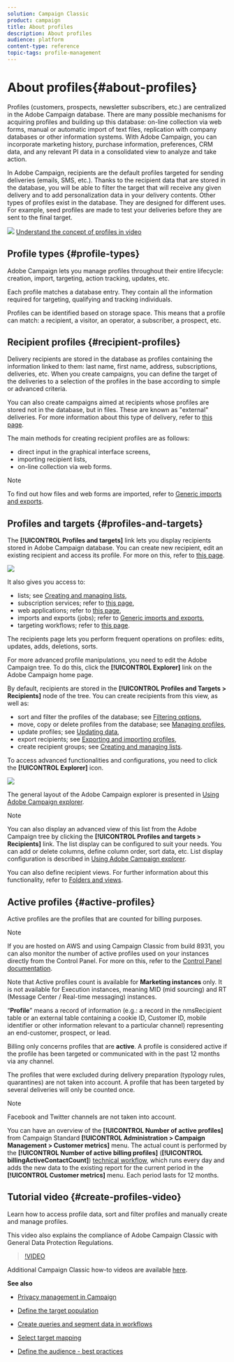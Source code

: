 ```yaml
---
solution: Campaign Classic
product: campaign
title: About profiles
description: About profiles
audience: platform
content-type: reference
topic-tags: profile-management
---
```


# About profiles{#about-profiles}

Profiles (customers, prospects, newsletter subscribers, etc.) are centralized in the Adobe Campaign database. There are many possible mechanisms for acquiring profiles and building up this database: on-line collection via web forms, manual or automatic import of text files, replication with company databases or other information systems. With Adobe Campaign, you can incorporate marketing history, purchase information, preferences, CRM data, and any relevant PI data in a consolidated view to analyze and take action.

In Adobe Campaign, recipients are the default profiles targeted for sending deliveries (emails, SMS, etc.). Thanks to the recipient data that are stored in the database, you will be able to filter the target that will receive any given delivery and to add personalization data in your delivery contents. Other types of profiles exist in the database. They are designed for different uses. For example, seed profiles are made to test your deliveries before they are sent to the final target.

![](assets/do-not-localize/how-to-video.png) [Understand the concept of profiles in video](#create-profiles-video)

## Profile types {#profile-types}

Adobe Campaign lets you manage profiles throughout their entire lifecycle: creation, import, targeting, action tracking, updates, etc.

Each profile matches a database entry. They contain all the information required for targeting, qualifying and tracking individuals.

Profiles can be identified based on storage space. This means that a profile can match: a recipient, a visitor, an operator, a subscriber, a prospect, etc.

## Recipient profiles {#recipient-profiles}

Delivery recipients are stored in the database as profiles containing the information linked to them: last name, first name, address, subscriptions, deliveries, etc. When you create campaigns, you can define the target of the deliveries to a selection of the profiles in the base according to simple or advanced criteria.

You can also create campaigns aimed at recipients whose profiles are stored not in the database, but in files. These are known as "external" deliveries. For more information about this type of delivery, refer to [this page](../../delivery/using/steps-defining-the-target-population.md#selecting-external-recipients).

The main methods for creating recipient profiles are as follows:

* direct input in the graphical interface screens,
* importing recipient lists,
* on-line collection via web forms.

>[!NOTE]
>
>To find out how files and web forms are imported, refer to [Generic imports and exports](../../platform/using/get-started-data-import-export.md).

## Profiles and targets {#profiles-and-targets}

The **[!UICONTROL Profiles and targets]** link lets you display recipients stored in Adobe Campaign database. You can create new recipient, edit an existing recipient and access its profile. For more on this, refer to [this page](../../platform/using/editing-a-profile.md).

![](assets/d_ncs_user_interface_target_link.png)

It also gives you access to:

* lists; see [Creating and managing lists](../../platform/using/creating-and-managing-lists.md),
* subscription services; refer to [this page](../../delivery/using/managing-subscriptions.md),
* web applications; refer to [this page](../../web/using/about-web-applications.md),
* imports and exports (jobs); refer to [Generic imports and exports](../../platform/using/about-generic-imports-exports.md),
* targeting workflows; refer to [this page](../../workflow/using/building-a-workflow.md#implementation-steps-).

The recipients page lets you perform frequent operations on profiles: edits, updates, adds, deletions, sorts.

For more advanced profile manipulations, you need to edit the Adobe Campaign tree. To do this, click the **[!UICONTROL Explorer]** link on the Adobe Campaign home page.

By default, recipients are stored in the **[!UICONTROL Profiles and Targets > Recipients]** node of the tree. You can create recipients from this view, as well as:

* sort and filter the profiles of the database; see [Filtering options](../../platform/using/filtering-options.md),
* move, copy or delete profiles from the database; see [Managing profiles](../../platform/using/managing-profiles.md),
* update profiles; see [Updating data](../../platform/using/updating-data.md),
* export recipients; see [Exporting and importing profiles](../../platform/using/exporting-and-importing-profiles.md),
* create recipient groups; see [Creating and managing lists](../../platform/using/creating-and-managing-lists.md).

To access advanced functionalities and configurations, you need to click the **[!UICONTROL Explorer]** icon. 

![](assets/d_ncs_user_interface01.png)

The general layout of the Adobe Campaign explorer is presented in [Using Adobe Campaign explorer](../../platform/using/adobe-campaign-workspace.md#using-adobe-campaign-explorer).

>[!NOTE]
>
>You can also display an advanced view of this list from the Adobe Campaign tree by clicking the **[!UICONTROL Profiles and targets > Recipients]** link. The list display can be configured to suit your needs. You can add or delete columns, define column order, sort data, etc. List display configuration is described in [Using Adobe Campaign explorer](../../platform/using/adobe-campaign-workspace.md#using-adobe-campaign-explorer).  
>
>You can also define recipient views. For further information about this functionality, refer to [Folders and views](../../platform/using/access-management.md#folders-and-views).

## Active profiles {#active-profiles}

Active profiles are the profiles that are counted for billing purposes.

>[!NOTE]
>
>If you are hosted on AWS and using Campaign Classic from build 8931, you can also monitor the number of active profiles used on your instances directly from the Control Panel. For more on this, refer to the [Control Panel documentation](https://docs.adobe.com/content/help/en/control-panel/using/performance-monitoring/active-profiles-monitoring.html).
>
>Note that Active profiles count is available for **Marketing instances** only. It is not available for Execution instances, meaning MID (mid sourcing) and RT (Message Center / Real-time messaging) instances.

“**Profile**” means a record of information (e.g.: a record in the nmsRecipient table or an external table containing a cookie ID, Customer ID, mobile identifier or other information relevant to a particular channel) representing an end-customer, prospect, or lead.

Billing only concerns profiles that are **active**. A profile is considered active if the profile has been targeted or communicated with in the past 12 months via any channel.

The profiles that were excluded during delivery preparation (typology rules, quarantines) are not taken into account. A profile that has been targeted by several deliveries will only be counted once.

>[!NOTE]
>
>Facebook and Twitter channels are not taken into account.

You can have an overview of the **[!UICONTROL Number of active profiles]** from Campaign Standard **[!UICONTROL Administration > Campaign Management > Customer metrics]** menu. The actual count is performed by the **[!UICONTROL Number of active billing profiles]** (**[!UICONTROL billingActiveContactCount]**) [technical workflow](../../workflow/using/about-technical-workflows.md), which runs every day and adds the new data to the existing report for the current period in the **[!UICONTROL Customer metrics]** menu. Each period lasts for 12 months.

## Tutorial video {#create-profiles-video}

Learn how to access profile data, sort and filter profiles and manually create and manage profiles.

This video also explains the compliance of Adobe Campaign Classic with General Data Protection Regulations. 

>[!VIDEO](https://video.tv.adobe.com/v/35611?quality=12)

Additional Campaign Classic how-to videos are available [here](https://experienceleague.adobe.com/docs/campaign-classic-learn/tutorials/overview.html).

**See also**

* [Privacy management in Campaign](https://helpx.adobe.com/campaign/kb/acc-privacy.html)

* [Define the target population](../../delivery/using/define-the-right-audience.md)

* [Create queries and segment data in workflows](../../workflow/using/targeting-data.md)

* [Select target mapping](../../delivery/using/selecting-a-target-mapping.md)

* [Define the audience - best practices](../../delivery/using/define-the-right-audience.md)
